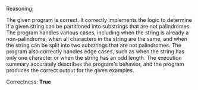 Reasoning: 

The given program is correct. It correctly implements the logic to determine if a given string can be partitioned into substrings that are not palindromes. The program handles various cases, including when the string is already a non-palindrome, when all characters in the string are the same, and when the string can be split into two substrings that are not palindromes. The program also correctly handles edge cases, such as when the string has only one character or when the string has an odd length. The execution summary accurately describes the program's behavior, and the program produces the correct output for the given examples.

Correctness: **True**